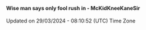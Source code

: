 #### Wise man says only fool rush in - McKidKneeKaneSir
Updated on 29/03/2024 - 08:10:52 (UTC) Time Zone
